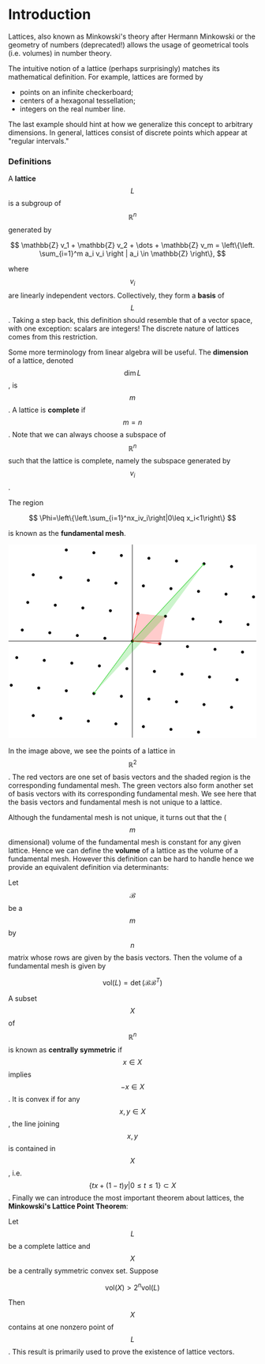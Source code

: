 # Introduction

Lattices, also known as Minkowski's theory after Hermann Minkowski or the geometry of numbers \(deprecated!\) allows the usage of geometrical tools \(i.e. volumes\) in number theory.

The intuitive notion of a lattice \(perhaps surprisingly\) matches its mathematical definition. For example, lattices are formed by

* points on an infinite checkerboard;
* centers of a hexagonal tessellation;
* integers on the real number line.

The last example should hint at how we generalize this concept to arbitrary dimensions. In general, lattices consist of discrete points which appear at "regular intervals."

### Definitions

A **lattice** $$L$$ is a subgroup of $$\mathbb{R}^n$$generated by

$$
\mathbb{Z} v_1 + \mathbb{Z} v_2 + \dots + \mathbb{Z} v_m = \left\{\left. \sum_{i=1}^m a_i v_i \right | a_i \in \mathbb{Z} \right\},
$$

where $$v_i$$ are linearly independent vectors. Collectively, they form a **basis** of $$L$$. Taking a step back, this definition should resemble that of a vector space, with one exception: scalars are integers! The discrete nature of lattices comes from this restriction.

Some more terminology from linear algebra will be useful. The **dimension** of a lattice, denoted$$\dim L$$, is $$m$$. A lattice is **complete** if $$m=n$$. Note that we can always choose a subspace of $$\mathbb R^n$$such that the lattice is complete, namely the subspace generated by $$v_i$$.

The region

$$
\Phi=\left\{\left.\sum_{i=1}^nx_iv_i\right|0\leq x_i<1\right\}
$$

is known as the **fundamental mesh**.

![](../.gitbook/assets/lattice.svg)

In the image above, we see the points of a lattice in $$\mathbb R^2$$. The red vectors are one set of basis vectors and the shaded region is the corresponding fundamental mesh. The green vectors also form another set of basis vectors with its corresponding fundamental mesh. We see here that the basis vectors and fundamental mesh is not unique to a lattice.

Although the fundamental mesh is not unique, it turns out that the \($$m$$dimensional\) volume of the fundamental mesh is constant for any given lattice. Hence we can define the **volume** of a lattice as the volume of a fundamental mesh. However this definition can be hard to handle hence we provide an equivalent definition via determinants:

Let $$\mathcal B$$be a $$m$$by $$n$$matrix whose rows are given by the basis vectors. Then the volume of a fundamental mesh is given by

$$
\text{vol}(L)=\det\left(\mathcal B\mathcal B^T\right)
$$

A subset $$X$$of $$\mathbb R^n$$is known as **centrally symmetric** if $$x\in X$$implies $$-x\in X$$. It is convex if for any $$x,y\in X$$, the line joining $$x,y$$ is contained in $$X$$, i.e. $$\left\{tx+(1-t)y|0\leq t\leq1\right\}\subset X$$. Finally we can introduce the most important theorem about lattices, the **Minkowski's Lattice Point Theorem**:

Let $$L$$be a complete lattice and $$X$$be a centrally symmetric convex set. Suppose

$$
\text{vol}(X)>2^n\text{vol}(L)
$$

Then $$X$$contains at one nonzero point of $$L $$. This result is primarily used to prove the existence of lattice vectors.

